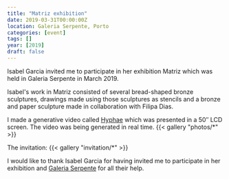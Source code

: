 ```yaml
---
title: "Matriz exhibition"
date: 2019-03-31T00:00:00Z
location: Galeria Serpente, Porto
categories: [event]
tags: []
year: [2019]
draft: false
---
```


Isabel Garcia invited me to participate in her exhibition Matriz which was held in Galeria Serpente in March 2019.
<!--more-->

Isabel's work in Matriz consisted of several bread-shaped bronze sculptures, drawings made using those sculptures as stencils and a bronze and paper sculpture made in collaboration with Filipa Dias.

I made a generative video called [Hyphae][2] which was presented in a 50″ LCD screen. The video was being generated in real time.
{{< gallery "photos/*" >}}

The invitation:
{{< gallery "invitation/*" >}}

I would like to thank Isabel Garcia for having invited me to participate in her exhibition and [Galeria Serpente][1] for all their help.

[1]: http://galeriaserpente.com
[2]: /works/hyphae
